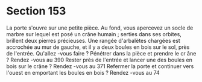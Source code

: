# Section 153

La porte s'ouvre sur une petite pièce. Au fond, vous apercevez un socle de marbre sur
lequel est posé un crâne humain  ; serties dans ses orbites, brillent deux pierres précieuses.
Une rangée d'arbalètes chargées est accrochée au mur de gauche, et il y a deux boules en
bois sur le sol, près de l'entrée. Qu'allez -vous faire  ?
Pénétrer dans la pièce et prendre le cr âne ?    Rendez -vous au 390
Rester près de l'entrée et lancer une des boules en bois sur le crâne  ?
Rendez -vous au 371
Refermer la porte et continuer vers l'ouest en emportant les boules en bois  ?
Rendez -vous au 74